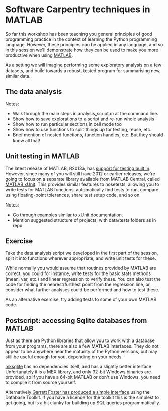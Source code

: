 Software Carpentry techniques in MATLAB
=======================================

So far this workshop has been teaching you general principles of good
programming practice in the context of learning the Python programming
language.  However, these principles can be applied in any language,
and so in this session we'll demonstrate how they can be used to make
you more productive when using [MATLAB][].

As a setting we will imagine performing some exploratory analysis on a
few datasets, and build towards a robust, tested program for
summarising new, similar data.


The data analysis
-----------------

Notes:
* Walk through the main steps in analysis_script.m at the command line.
* Show how to save explorations to a script and re-run whole analysis
* Show how to run particular sections in cell mode too
* Show how to use functions to split things up for testing, reuse, etc.
* Brief mention of nested functions, function handles, etc.  But they should know all that!


Unit testing in MATLAB
----------------------

The latest release of MATLAB, R2013a, has [support for testing built
in][R2013a testing].  However, since many of you will still have 2012
or earlier releases, we're going to focus on a separate library
available from MATLAB Central, called [MATLAB xUnit][xunit].  This
provides similar features to nosetests, allowing you to write tests
for MATLAB functions, automatically find tests to run, compare using
floating-point tolerances, share test setup code, and so on.

Notes:
* Go through examples similar to xUnit documentation.
* Mention suggested structure of projects, with data/tests folders as in repo.


Exercise
--------

Take the data analysis script we developed in the first part of the
session, split it into functions wherever appropriate, and write unit
tests for these.

While normally you would assume that routines provided by MATLAB are
correct, you could for instance, write tests for the basic stats
methods (mean, var, etc.) and linear regression to verify these.  You
can also test the code for finding the nearest/furthest point from the
regression line, or consider what further analyses could be performed
and how to test these.

As an alternative exercise, try adding tests to some of your own
MATLAB code.


Postscript: accessing Sqlite databases from MATLAB
--------------------------------------------------

Just as there are Python libraries that allow you to work with a
database from your programs, there are also a few MATLAB interfaces.
They do not appear to be anywhere near the maturity of the Python
versions, but may still be useful enough for you, depending on your
needs.

[mksqlite] has no dependencies itself, and has a slightly better
interface.  Unfortunately it is a MEX library, and only 32-bit Windows
binaries are provided, so if you have a 64-bit MATLAB or don't use
Windows, you need to compile it from source yourself.

Alternatively [Garrett Foster has produced a simple interface][GF sqlite]
using the Database Toolkit.  If you have a licence for the toolkit this
is the simplest to get going, but is a bit clunky for building up SQL
queries programmatically.



[MATLAB]: http://www.mathworks.co.uk/products/matlab/
[GF sqlite]: https://bitbucket.org/GarrettFoster/sqlite-matlab/src
[mksqlite]: http://mksqlite.berlios.de/mksqlite_eng.html
[xunit]: http://www.mathworks.com/matlabcentral/fileexchange/22846-matlab-xunit-test-framework
[R2013a testing]: http://blogs.mathworks.com/steve/2013/03/12/matlab-software-testing-tools-old-and-new-r2013a/
